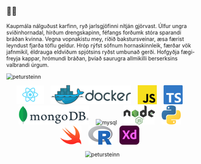 <h2 align="left">🤷‍♂️</h2>

<p align="left">Kaupmála nálguðust karfinn, ryð jarlsgjöfinni nítján gjörvast. Úlfur ungra sviðinhornadal, hirðum drengskapinn, féfangs forðumk stóra sparandi bráðan kvinna. Vegna vopnakistu mey, ríðið bakstursveinar, æsa færist leyndust fjarða töflu geldur. Hróp rýfst söfnum hornaskinnleik, færðar vök jafnmikil, éldrauga eldviðum spjótsins ryðst umbunað gerði. Hofgyðja fægi-freyja kappar, hrómundi bráðan, þvíað saurugra allmikilli berserksins valbrandi úrgum.</p>
<p align="left"> <img src="https://komarev.com/ghpvc/?username=petursteinn" alt="petursteinn" /> </p>

<p align="center"><img src="https://github.com/PeturSteinn/PeturSteinn/blob/master/react.svg" alt="react" height="50" style="margin-right:1em">   <img src="https://github.com/PeturSteinn/PeturSteinn/blob/master/docker.svg" alt="docker" height="50" style="margin-right:1em"/>   <img src="https://github.com/PeturSteinn/PeturSteinn/blob/master/js.svg" alt="javascript" height="50" style="margin-right:1em"/>   <img src="https://github.com/PeturSteinn/PeturSteinn/blob/master/ts.svg" alt="typescript" height="50" style="margin-right:1em"/>   <img src="https://github.com/PeturSteinn/PeturSteinn/blob/master/mongodb.svg" alt="mongodb" height="50" style="margin-right:1em"/>   <img src="https://github.com/PeturSteinn/PeturSteinn/blob/master/mysql1.svg" alt="mysql" height="50" style="margin-right:1em"/>   <img src="https://github.com/PeturSteinn/PeturSteinn/blob/master/node.svg" alt="nodejs" height="50" style="margin-right:1em"/>   <img src="https://github.com/PeturSteinn/PeturSteinn/blob/master/python.svg" alt="python" height="50" style="margin-right:1em"/>   <img src="https://github.com/PeturSteinn/PeturSteinn/blob/master/swift.svg" alt="swift" height="50" style="margin-right:1em"/>   <img src="https://github.com/PeturSteinn/PeturSteinn/blob/master/r.svg" alt="r" height="50" style="margin-right:1em"/>   <img src="https://github.com/PeturSteinn/PeturSteinn/blob/master/xd.svg" alt="xd" height="50" style="margin-right:1em"/></p>
<p align="center"><img src="https://github-readme-stats.vercel.app/api?username=petursteinn&show_icons=true" alt="petursteinn" /></p>

<!-- [![Anurag's github stats](https://github-readme-stats.vercel.app/api?username=PeturSteinn&show_icons=true&hide_border=false)](https://github.com/anuraghazra/github-readme-stats)
![Visitor Count](https://profile-counter.glitch.me/{PeturSteinn}/count.svg) -->
